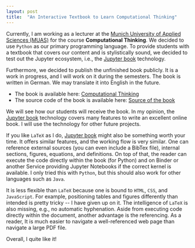 ```yaml
---
layout: post
title:  "An Interactive Textbook to Learn Computational Thinking"
---
```


Currently, I am working as a lecturer at the [Munich University of Applied Sciences (MUAS)](https://www.cs.hm.edu/en/home/index.en.html) for the course **Computational Thinking**.
We decided to use ``Python`` as our primary programming language.
To provide students with a textbook that covers our content and is stylistically sound, we decided to test out the Jupyter ecosystem, i.e., the [Jupyter book](https://jupyterbook.org/intro.html) technology.

Furthermore, we decided to publish the unfinished book publicly.
It is a work in progress, and I will work on it during the semesters.
The book is written in German.
We may translate it into English in the future.

+ The book is available here: [Computational Thinking](https://bzoennchen.github.io/ct-book/intro.html)
+ The source code of the book is available here: [Source of the book](https://github.com/BZoennchen/ct-book)

We will see how our students will receive the book.
In my opinion, the [Jupyter book](https://jupyterbook.org/intro.html) technology covers many features to write an excellent online book.
I will use the technology for other future projects.

If you like ``LaTeX`` as I do, [Jupyter book](https://jupyterbook.org/intro.html) might also be something worth your time.
It offers similar features, and the working flow is very similar.
One can reference external sources (you can even include a BibTex file), internal sections, figures, equations, and definitions.
On top of that, the reader can execute the code directly within the book (for Python) and on Binder or another Service providing Jupyter Notebooks if the correct kernel is available.
I only tried this with ``Python``, but this should also work for other languages such as ``Java``.

It is less flexible than ``LaTeX`` because one is bound to ``HTML``, ``CSS``, and ``JavaScript``.
For example, positioning tables and figures differently than intended is pretty tricky -- I have given up on it.
The intelligence of ``LaTeX`` is also missing, e.g., no automatic hyphenation.
Aside from executing code directly within the document, another advantage is the referencing.
As a reader, It is much easier to navigate a well-referenced web page than navigate a large PDF file.

Overall, I quite like it!